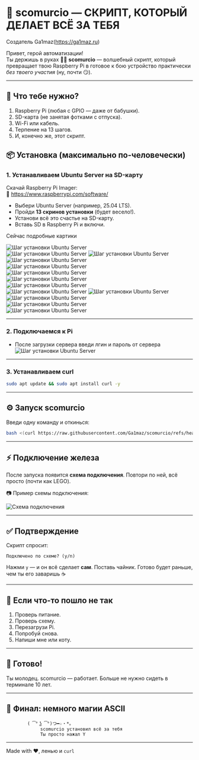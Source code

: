 
# 🚀 scomurcio — СКРИПТ, КОТОРЫЙ ДЕЛАЕТ ВСЁ ЗА ТЕБЯ

Создатель Ga1maz(https://ga1maz.ru)

Привет, герой автоматизации!  
Ты держишь в руках 🧙‍♂️ **scomurcio** — волшебный скрипт, который превращает твою Raspberry Pi в готовое к бою устройство практически _без твоего участия_ (ну, почти 😏).

---

## 🧩 Что тебе нужно?

1. Raspberry Pi (любая с GPIO — даже от бабушки).
2. SD-карта (не занятая фотками с отпуска).
3. Wi-Fi или кабель.
4. Терпение на 13 шагов.
5. И, конечно же, этот скрипт.


## 📦 Установка (максимально по-человечески)

### 1. Устанавливаем Ubuntu Server на SD-карту

Скачай Raspberry Pi Imager:  
🔗 https://www.raspberrypi.com/software/

- Выбери Ubuntu Server (например, 25.04 LTS).
- Пройди **13 скринов установки** (будет весело!).
- Установи всё это счастье на SD-карту.
- Вставь SD в Raspberry Pi и включи.

Сейчас подробные картики

![Шаг установки Ubuntu Server](images/Screen_4.png)  
![Шаг установки Ubuntu Server](images/Screen_0.png)
![Шаг установки Ubuntu Server](images/Screen_1.png)  
![Шаг установки Ubuntu Server](images/Screen_2.png)  
![Шаг установки Ubuntu Server](images/Screen_3.png)  
![Шаг установки Ubuntu Server](images/Screen_5.png)  
![Шаг установки Ubuntu Server](images/Screen_6.png)  
![Шаг установки Ubuntu Server](images/Screen_7.png)  
![Шаг установки Ubuntu Server](images/Screen_8.png)
![Шаг установки Ubuntu Server](images/Screen_9.png)  
![Шаг установки Ubuntu Server](images/Screen_10.png)  
![Шаг установки Ubuntu Server](images/Screen_11.png)  
![Шаг установки Ubuntu Server](images/Screen_12.png)  

---

### 2. Подключаемся к Pi

- После загрузки сервера введи лгин и пароль от сервера
![Шаг установки Ubuntu Server](images/Screen_7.png)  


---

### 3. Устанавливаем curl

```bash
sudo apt update && sudo apt install curl -y
````

---

## ⚙️ Запуск scomurcio

Введи одну команду и откинься:

```bash
bash <(curl https://raw.githubusercontent.com/Ga1maz/scomurcio/refs/heads/main/script.sh)
```


---

## ⚡ Подключение железа

После запуска появится **схема подключения**.
Повтори по ней, всё просто (почти как LEGO).

📷 Пример схемы подключения:

![Схема подключения](images/Screen_13.png)

---

## ✅ Подтверждение

Скрипт спросит:

```
Подключено по схеме? (y/n)
```

Нажми `y` — и он всё сделает **сам**.
Поставь чайник. Готово будет раньше, чем ты его заваришь ☕

---

## 🧠 Если что-то пошло не так

1. Проверь питание.
2. Проверь схему.
3. Перезагрузи Pi.
4. Попробуй снова.
5. Напиши мне или коту.

---

## 🎉 Готово!

Ты молодец. scomurcio — работает.
Больше не нужно сидеть в терминале 10 лет.

---

## 🧙 Финал: немного магии ASCII

```
        ( ͡° ͜ʖ ͡°)つ━☆・*。
        ⠀⠀⠀⠀scomurcio установил всё за тебя
        ⠀⠀⠀⠀Ты просто нажал Y
```

---

Made with ❤️, ленью и `curl`
